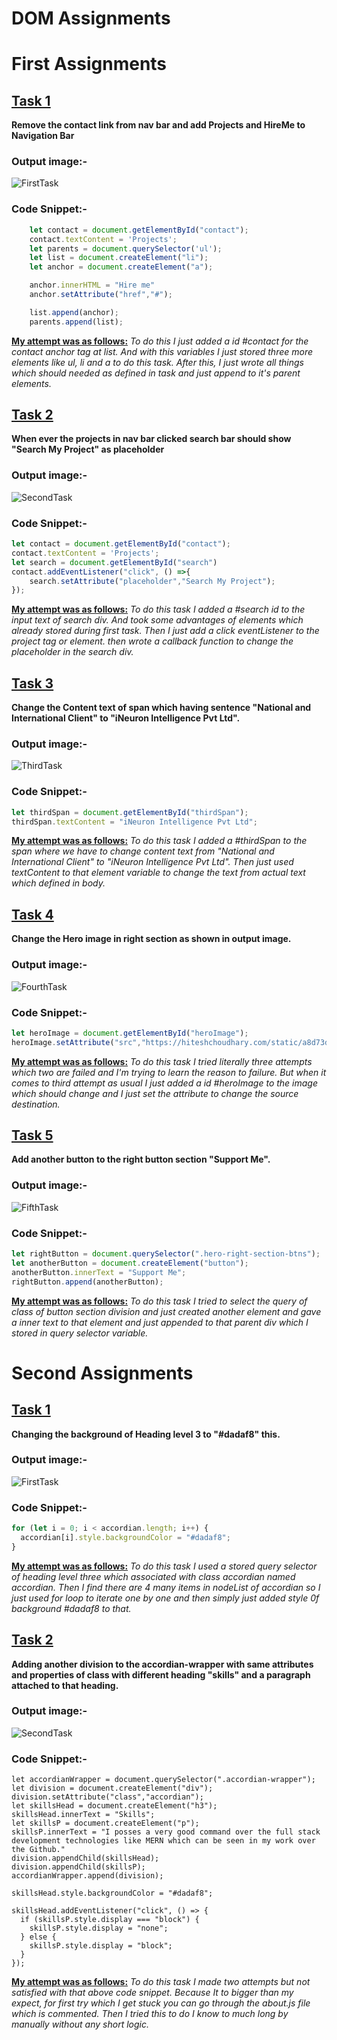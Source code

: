 # DOM Assignments
# First Assignments
## <u>Task 1</u>
__Remove the contact link from nav bar and add Projects and HireMe to Navigation Bar__

### Output image:-
![FirstTask](./First%20Assignment%20Image/task1Output.png)

### Code Snippet:-
```js
    let contact = document.getElementById("contact");
    contact.textContent = 'Projects';
    let parents = document.querySelector('ul');
    let list = document.createElement("li");
    let anchor = document.createElement("a");

    anchor.innerHTML = "Hire me"
    anchor.setAttribute("href","#");

    list.append(anchor);
    parents.append(list);
```
__<u>My attempt was as follows:</u>__  _To do this I just added a id #contact for the contact anchor tag at list. And with this variables I just stored three more elements like ul, li and a to do this task. After this, I just wrote all things which should needed as defined in task and just append to it's parent elements._


## <u>Task 2</u>
__When ever the projects in nav bar clicked search bar should show "Search My Project" as placeholder__

### Output image:-
![SecondTask](../DOM%20Assignments/First%20Assignment%20Image/task2Output.png)

### Code Snippet:-
```js
let contact = document.getElementById("contact");
contact.textContent = 'Projects';
let search = document.getElementById("search")
contact.addEventListener("click", () =>{
    search.setAttribute("placeholder","Search My Project");
});
```
__<u>My attempt was as follows:</u>__ _To do this task I added a #search id to the input text of search div. And took some advantages of elements which already stored during first task. Then I just add a click eventListener to the project tag or element. then wrote a callback function to change the placeholder in the search div._ 


## <u>Task 3</u>
__Change the Content text of span which having sentence "National and International Client" to "iNeuron Intelligence Pvt Ltd".__

### Output image:-
![ThirdTask](../DOM%20Assignments/First%20Assignment%20Image/task3Output.png)

### Code Snippet:-
```js
let thirdSpan = document.getElementById("thirdSpan");
thirdSpan.textContent = "iNeuron Intelligence Pvt Ltd";
```

__<u>My attempt was as follows:</u>__ _To do this task I added a #thirdSpan to the span where we have to change content text from "National and International Client" to "iNeuron Intelligence Pvt Ltd". Then just used textContent to that element variable to change the text from actual text which defined in body._

## <u>Task 4</u>
__Change the Hero image in right section as shown in output image.__

### Output image:-
![FourthTask](../DOM%20Assignments/First%20Assignment%20Image/task4Output.png)

### Code Snippet:-
```js
let heroImage = document.getElementById("heroImage");
heroImage.setAttribute("src","https://hiteshchoudhary.com/static/a8d73d1aac4c79e9bb689640e6090367/2eaab/person-image.jpg")
```

__<u>My attempt was as follows:</u>__ _To do this task I tried literally three attempts which two are failed and I'm trying to learn the reason to failure. But when it comes to third attempt as usual I just added a id #heroImage to the image which should change and I just set the attribute to change the source destination._

## <u>Task 5</u>
__Add another button to the right button section "Support Me".__

### Output image:-
![FifthTask](../DOM%20Assignments/First%20Assignment%20Image/task5Output.png)

### Code Snippet:-
```js
let rightButton = document.querySelector(".hero-right-section-btns");
let anotherButton = document.createElement("button");
anotherButton.innerText = "Support Me";
rightButton.append(anotherButton);
```

__<u>My attempt was as follows:</u>__ _To do this task I tried to select the query of class of button section division and just created another element and gave a inner text to that element and just appended to that parent div which I stored in query selector variable._



# Second Assignments

## <u>Task 1</u>
__Changing the background of Heading level 3 to "#dadaf8" this.__

### Output image:-
![FirstTask](../DOM%20Assignments/Second%20Assignment%20Image/task1Output.png)

### Code Snippet:-
```js
for (let i = 0; i < accordian.length; i++) {
  accordian[i].style.backgroundColor = "#dadaf8";
}
```

__<u>My attempt was as follows:</u>__ _To do this task I used a stored query selector of heading level three which associated with class accordian named accordian. Then I find there are 4 many items in nodeList of accordian so I just used for loop to iterate one by one and then simply just added style 0f background #dadaf8 to that._


## <u>Task 2</u>
__Adding another division to the accordian-wrapper with same attributes and properties of class with different heading "skills" and a paragraph attached to that heading.__

### Output image:-
![SecondTask](../DOM%20Assignments/Second%20Assignment%20Image/task2Output.png)

### Code Snippet:-
```Js
let accordianWrapper = document.querySelector(".accordian-wrapper");
let division = document.createElement("div");
division.setAttribute("class","accordian");
let skillsHead = document.createElement("h3");
skillsHead.innerText = "Skills";
let skillsP = document.createElement("p");
skillsP.innerText = "I posses a very good command over the full stack development technologies like MERN which can be seen in my work over the Github."
division.appendChild(skillsHead);
division.appendChild(skillsP);
accordianWrapper.append(division);

skillsHead.style.backgroundColor = "#dadaf8";

skillsHead.addEventListener("click", () => {
  if (skillsP.style.display === "block") {
    skillsP.style.display = "none";
  } else {
    skillsP.style.display = "block";
  }
});
```

__<u>My attempt was as follows:</u>__ _To do this task I made two attempts but not satisfied with that above code snippet. Because It to bigger than my expect, for first try which I get stuck you can go through the about.js file which is commented. Then I tried this to do I know to much long by manually without any short logic._